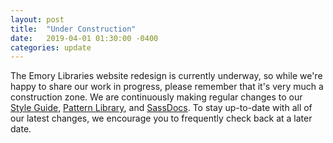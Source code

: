 ```yaml
---
layout: post
title:  "Under Construction"
date:   2019-04-01 01:30:00 -0400
categories: update
---
```


The Emory Libraries website redesign is currently underway, so while we're happy to share our work in progress, please remember that it's very much a construction zone. We are continuously making regular changes to our [Style Guide][Style Guide], [Pattern Library][Pattern Library], and [SassDocs][SassDocs]. To stay up-to-date with all of our latest changes, we encourage you to frequently check back at a later date.


[Style Guide]: http://template.library.emory.edu/styleguide/
[Pattern Library]: http://template.library.emory.edu/styleguide/patternlibrary/current
[SassDocs]: http://template.library.emory.edu/styleguide/sassdocs/current